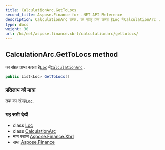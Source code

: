 ```yaml
---
title: CalculationArc.GetToLocs
second_title: Aspose.Finance for .NET API Reference
description: CalculationArc तरक. क संग्रह प्रप्त करत हैLoc मेंCalculationArc .
type: docs
weight: 30
url: /hi/net/aspose.finance.xbrl/calculationarc/gettolocs/
---
```

## CalculationArc.GetToLocs method

का संग्रह प्राप्त करता है[`Loc`](../../loc/) में[`CalculationArc`](../) .

```csharp
public List<Loc> GetToLocs()
```

### प्रतिलाभ की मात्रा

तक का संग्रह[`Loc`](../../loc/).

### यह सभी देखें

* class [Loc](../../loc/)
* class [CalculationArc](../)
* नाम स्थान [Aspose.Finance.Xbrl](../../calculationarc/)
* सभा [Aspose.Finance](../../../)


